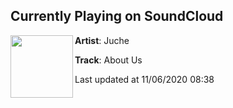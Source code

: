## Currently Playing on SoundCloud

[<img align="left" width="100" src="https://i1.sndcdn.com/artworks-lRPmaH0zoSpW94MA-6ZGyPQ-t50x50.jpg">](https://soundcloud.com/erejuche/about-us)

**Artist**: Juche 

**Track**: About Us

Last updated at 11/06/2020 08:38
